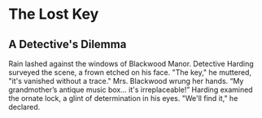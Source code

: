 # The Lost Key

## A Detective's Dilemma

Rain lashed against the windows of Blackwood Manor. Detective Harding surveyed the scene, a frown etched on his face. "The key," he muttered, "it's vanished without a trace."  Mrs. Blackwood wrung her hands. “My grandmother’s antique music box… it's irreplaceable!” Harding examined the ornate lock, a glint of determination in his eyes. "We'll find it," he declared.
